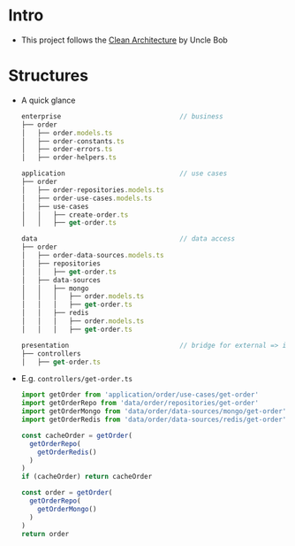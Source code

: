 # Intro
- This project follows the [Clean Architecture](https://blog.cleancoder.com/uncle-bob/2012/08/13/the-clean-architecture.html) by Uncle Bob

# Structures

- A quick glance
  ```js
  enterprise                              // business
  ├── order
  │   ├── order.models.ts
  │   ├── order-constants.ts
  │   ├── order-errors.ts
  │   ├── order-helpers.ts

  application                             // use cases
  ├── order
  │   ├── order-repositories.models.ts
  │   ├── order-use-cases.models.ts
  │   ├── use-cases
  │   │   ├── create-order.ts
  │   │   ├── get-order.ts

  data                                    // data access
  ├── order
  │   ├── order-data-sources.models.ts
  │   ├── repositories
  │   │   ├── get-order.ts
  │   ├── data-sources
  │   │   ├── mongo
  │   │   │   ├── order.models.ts
  │   │   │   ├── get-order.ts
  │   │   ├── redis
  │   │   │   ├── order.models.ts
  │   │   │   ├── get-order.ts

  presentation                            // bridge for external => internal
  ├── controllers
  │   ├── get-order.ts
  ```

- E.g. `controllers/get-order.ts`
  ```js
  import getOrder from 'application/order/use-cases/get-order'
  import getOrderRepo from 'data/order/repositories/get-order'
  import getOrderMongo from 'data/order/data-sources/mongo/get-order'
  import getOrderRedis from 'data/order/data-sources/redis/get-order'

  const cacheOrder = getOrder(
    getOrderRepo(
      getOrderRedis()
    )
  )
  if (cacheOrder) return cacheOrder

  const order = getOrder(
    getOrderRepo(
      getOrderMongo()
    )
  )
  return order
  ```
